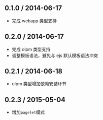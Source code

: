 0.1.0 / 2014-06-17
------------------

* 完成 webapp 类型支持

0.2.0 / 2014-06-17
------------------

* 完成 olpm 类型支持
* 调整模板语法，避免与 ejs 默认模板语法冲突

0.2.1 / 2014-06-18
------------------

* olpm 类型增加依赖安装环节

0.2.3 / 2015-05-04
------------------

* 增加`pagelet`模式